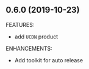 ## 0.6.0 (2019-10-23)

FEATURES:

- add `UCDN` product

ENHANCEMENTS:

- Add toolkit for auto release

